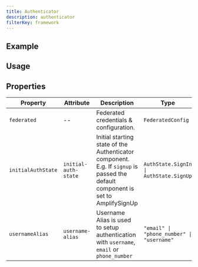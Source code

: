```yaml
---
title: Authenticator
description: authenticator
filterKey: framework
---
```


## Example

<amplify-authenticator></amplify-authenticator>

## Usage

<inline-fragment framework="react" src="~/ui/components/fragments/react/authenticator.md"></inline-fragment>
<inline-fragment framework="angular" src="~/ui/components/fragments/angular/authenticator.md"></inline-fragment>
<inline-fragment framework="vue" src="~/ui/components/fragments/vue/authenticator.md"></inline-fragment>

## Properties

| Property           | Attribute            | Description                                                                                                                     | Type                                      | Default            |
| ------------------ | -------------------- | ------------------------------------------------------------------------------------------------------------------------------- | ----------------------------------------- | ------------------ |
| `federated`        | --                   | Federated credentials & configuration.                                                                                          | `FederatedConfig`                         | `undefined`        |
| `initialAuthState` | `initial-auth-state` | Initial starting state of the Authenticator component. E.g. If `signup` is passed the default component is set to AmplifySignUp | `AuthState.SignIn \| AuthState.SignUp`    | `AuthState.SignIn` |
| `usernameAlias`    | `username-alias`     | Username Alias is used to setup authentication with `username`, `email` or `phone_number`                                       | `"email" \| "phone_number" \| "username"` | `undefined`        |


